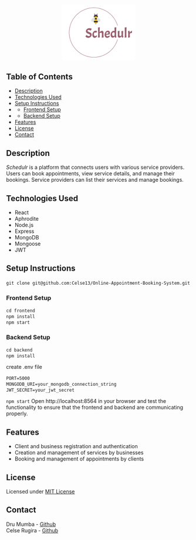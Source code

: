 <div align="center">
    <span>
        <img src="logo.png" alt="logo" style="width:40%;">
    </span>
</div>



## Table of Contents
- [Description](#Description)
- [Technologies Used](#Technologies-Used)
- [Setup Instructions](#Setup-Instructions) 
- - [Frontend Setup](#Frontend-Setup)
- - [Backend Setup](#Backend-Setup)
- [Features](#Features)
- [License](#License)
- [Contact](#Contact)
## Description
*Schedulr* is a platform that connects users with various service providers. 
Users can book appointments, view service details, and manage their bookings. 
Service providers can list their services and manage bookings.
## Technologies Used
* React
* Aphrodite
* Node.js
* Express
* MongoDB
* Mongoose
* JWT
## Setup Instructions
``
git clone git@github.com:Celse13/Online-Appointment-Booking-System.git
``
### Frontend Setup
```
cd frontend
npm install
npm start
```
### Backend Setup
```
cd backend
npm install
```
create .env file
```
PORT=5000
MONGODB_URI=your_mongodb_connection_string
JWT_SECRET=your_jwt_secret
```
```npm start```
Open http://localhost:8564 in your browser and test the functionality to ensure that the frontend and backend are communicating properly.
## Features
* Client and business registration and authentication
* Creation and management of services by businesses
* Booking and management of appointments by clients
## License
Licensed under [MIT License](LICENSE)
## Contact
Dru Mumba - [Github](https://github.com/DruSadeMumba)\
Celse Rugira - [Github](https://github.com/Celse13)

